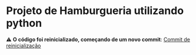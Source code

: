 # Projeto de Hamburgueria utilizando python

⚠️ **O código foi reinicializado, começando de um novo commit**: [Commit de reinicialização](https://github.com/anderson-cruz13/HamburgueriaPy/commit/24f846f81d58e57bfa0a349850f05c822b08c524)
